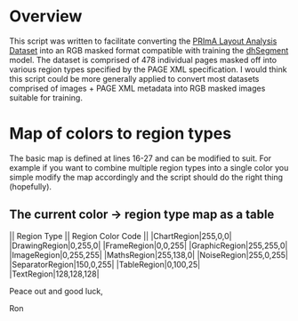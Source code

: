 # Overview
This script was written to facilitate converting the [PRImA Layout Analysis Dataset](https://www.primaresearch.org/datasets/Layout_Analysis) into an RGB masked format compatible with training the [dhSegment](https://github.com/dhlab-epfl/dhSegment) model. The dataset is comprised of 478 individual pages masked off into various region types specified by the PAGE XML specification. I would think this script could be more generally applied to convert most datasets comprised of images + PAGE XML metadata into RGB masked images suitable for training.

# Map of colors to region types
The basic map is defined at lines 16-27 and can be modified to suit. For example if you want to combine multiple region types into a single color you simple modify the map accordingly and the script should do the right thing (hopefully).

## The current color -> region type map as a table
|| Region Type || Region Color Code ||
|ChartRegion|255,0,0|
|DrawingRegion|0,255,0|
|FrameRegion|0,0,255|
|GraphicRegion|255,255,0|
|ImageRegion|0,255,255|
|MathsRegion|255,138,0|
|NoiseRegion|255,0,255|
|SeparatorRegion|150,0,255|
|TableRegion|0,100,25|
|TextRegion|128,128,128|

Peace out and good luck,

Ron